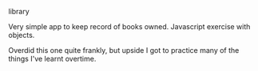 library

Very simple app to keep record of books owned. Javascript exercise with objects.

Overdid this one quite frankly, but upside I got to practice many of the things I've learnt overtime.
